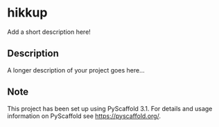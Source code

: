 # hikkup

Add a short description here!


## Description

A longer description of your project goes here...


## Note

This project has been set up using PyScaffold 3.1. For details and usage
information on PyScaffold see https://pyscaffold.org/.

